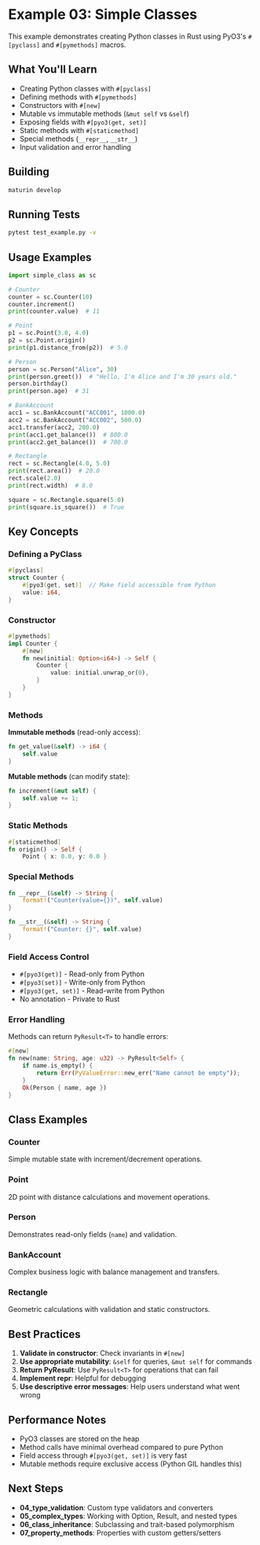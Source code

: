 # Example 03: Simple Classes

This example demonstrates creating Python classes in Rust using PyO3's `#[pyclass]` and `#[pymethods]` macros.

## What You'll Learn

- Creating Python classes with `#[pyclass]`
- Defining methods with `#[pymethods]`
- Constructors with `#[new]`
- Mutable vs immutable methods (`&mut self` vs `&self`)
- Exposing fields with `#[pyo3(get, set)]`
- Static methods with `#[staticmethod]`
- Special methods (`__repr__`, `__str__`)
- Input validation and error handling

## Building

```bash
maturin develop
```

## Running Tests

```bash
pytest test_example.py -v
```

## Usage Examples

```python
import simple_class as sc

# Counter
counter = sc.Counter(10)
counter.increment()
print(counter.value)  # 11

# Point
p1 = sc.Point(3.0, 4.0)
p2 = sc.Point.origin()
print(p1.distance_from(p2))  # 5.0

# Person
person = sc.Person("Alice", 30)
print(person.greet())  # "Hello, I'm Alice and I'm 30 years old."
person.birthday()
print(person.age)  # 31

# BankAccount
acc1 = sc.BankAccount("ACC001", 1000.0)
acc2 = sc.BankAccount("ACC002", 500.0)
acc1.transfer(acc2, 200.0)
print(acc1.get_balance())  # 800.0
print(acc2.get_balance())  # 700.0

# Rectangle
rect = sc.Rectangle(4.0, 5.0)
print(rect.area())  # 20.0
rect.scale(2.0)
print(rect.width)  # 8.0

square = sc.Rectangle.square(5.0)
print(square.is_square())  # True
```

## Key Concepts

### Defining a PyClass

```rust
#[pyclass]
struct Counter {
    #[pyo3(get, set)]  // Make field accessible from Python
    value: i64,
}
```

### Constructor

```rust
#[pymethods]
impl Counter {
    #[new]
    fn new(initial: Option<i64>) -> Self {
        Counter {
            value: initial.unwrap_or(0),
        }
    }
}
```

### Methods

**Immutable methods** (read-only access):
```rust
fn get_value(&self) -> i64 {
    self.value
}
```

**Mutable methods** (can modify state):
```rust
fn increment(&mut self) {
    self.value += 1;
}
```

### Static Methods

```rust
#[staticmethod]
fn origin() -> Self {
    Point { x: 0.0, y: 0.0 }
```

### Special Methods

```rust
fn __repr__(&self) -> String {
    format!("Counter(value={})", self.value)
}

fn __str__(&self) -> String {
    format!("Counter: {}", self.value)
}
```

### Field Access Control

- `#[pyo3(get)]` - Read-only from Python
- `#[pyo3(set)]` - Write-only from Python
- `#[pyo3(get, set)]` - Read-write from Python
- No annotation - Private to Rust

### Error Handling

Methods can return `PyResult<T>` to handle errors:

```rust
#[new]
fn new(name: String, age: u32) -> PyResult<Self> {
    if name.is_empty() {
        return Err(PyValueError::new_err("Name cannot be empty"));
    }
    Ok(Person { name, age })
}
```

## Class Examples

### Counter
Simple mutable state with increment/decrement operations.

### Point
2D point with distance calculations and movement operations.

### Person
Demonstrates read-only fields (`name`) and validation.

### BankAccount
Complex business logic with balance management and transfers.

### Rectangle
Geometric calculations with validation and static constructors.

## Best Practices

1. **Validate in constructor**: Check invariants in `#[new]`
2. **Use appropriate mutability**: `&self` for queries, `&mut self` for commands
3. **Return PyResult**: Use `PyResult<T>` for operations that can fail
4. **Implement __repr__**: Helpful for debugging
5. **Use descriptive error messages**: Help users understand what went wrong

## Performance Notes

- PyO3 classes are stored on the heap
- Method calls have minimal overhead compared to pure Python
- Field access through `#[pyo3(get, set)]` is very fast
- Mutable methods require exclusive access (Python GIL handles this)

## Next Steps

- **04_type_validation**: Custom type validators and converters
- **05_complex_types**: Working with Option, Result, and nested types
- **06_class_inheritance**: Subclassing and trait-based polymorphism
- **07_property_methods**: Properties with custom getters/setters
